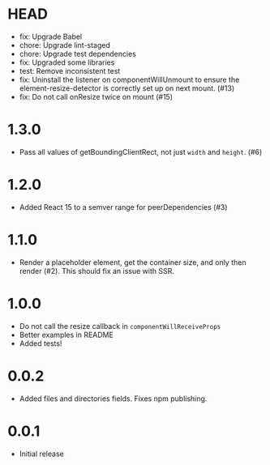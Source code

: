 # HEAD

- fix: Upgrade Babel
- chore: Upgrade lint-staged
- chore: Upgrade test dependencies
- fix: Upgraded some libraries
- test: Remove inconsistent test
- fix: Uninstall the listener on componentWillUnmount to ensure the element-resize-detector is correctly set up on next mount. (#13)
- fix: Do not call onResize twice on mount (#15)

# 1.3.0

- Pass all values of getBoundingClientRect, not just `width` and `height`. (#6)

# 1.2.0

- Added React 15 to a semver range for peerDependencies (#3)

# 1.1.0

- Render a placeholder element, get the container size, and only then render (#2). This should fix 
 an issue with SSR.

# 1.0.0
- Do not call the resize callback in `componentWillReceiveProps`
- Better examples in README
- Added tests!

# 0.0.2
- Added files and directories fields. Fixes npm publishing.

# 0.0.1
- Initial release
